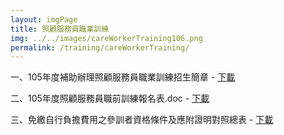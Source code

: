 ```yaml
---
layout: imgPage
title: 照顧服務員職業訓練
img: ../../images/careWorkerTraining106.png
permalink: /training/careWorkerTraining/
---
```


一、105年度補助辦理照顧服務員職業訓練招生簡章 - [下載](/static_files/doc/105年度補助辦理照顧服務員職業訓練招生簡章.pdf)

二、105年度照顧服務員職前訓練報名表.doc - [下載](/static_files/doc/105年度照顧服務員職前訓練報名表.doc)

三、免繳自行負擔費用之參訓者資格條件及應附證明對照總表 - [下載](/static_files/doc/免繳自行負擔費用之參訓者資格條件及應附證明對照總表.pdf)
